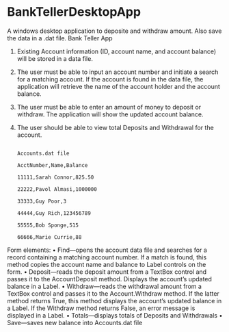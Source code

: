 # BankTellerDesktopApp
A windows desktop application to deposite and withdraw amount. Also save the data in a .dat file.
Bank Teller App

1. Existing Account information (ID, account name, and account balance) will be stored in a data file.
2. The user must be able to input an account number and initiate a search for a matching account. If the account is found in the data file, the application will retrieve the name of the account holder and the account balance.
3. The user must be able to enter an amount of money to deposit or withdraw. The application will show the updated account balance.
4. The user should be able to view total Deposits and Withdrawal for the account.

                                                                    Accounts.dat file
                                                                    AcctNumber,Name,Balance
                                                                    11111,Sarah Connor,825.50
                                                                    22222,Pavol Almasi,1000000
                                                                    33333,Guy Poor,3
                                                                    44444,Guy Rich,123456789
                                                                    55555,Bob Sponge,515
                                                                    66666,Marie Currie,88


Form elements:
• Find—opens the account data file and searches for a record containing a
matching account number. If a match is found, this method copies the account name and balance to Label controls on the form.
• Deposit—reads the deposit amount from a TextBox control and passes it to
the AccountDeposit method. Displays the account’s updated balance in a Label.
• Withdraw—reads the withdrawal amount from a TextBox control and
passes it to the Account.Withdraw method. If the latter method returns True, this
method displays the account’s updated balance in a Label. If the Withdraw method
returns False, an error message is displayed in a Label.
• Totals—displays totals of Deposits and Withdrawals
• Save—saves new balance into Accounts.dat file
